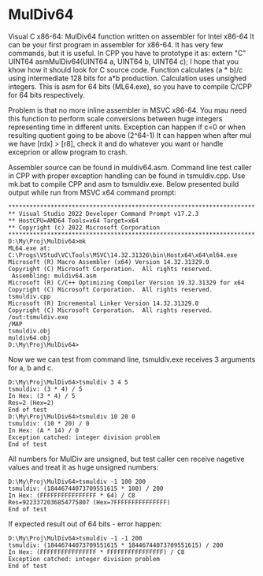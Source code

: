 # MulDiv64
Visual C x86-64: MulDiv64 function written on assembler for Intel x86-64
It can be your first program in assembler for x86-64. It has very few commands, but it is useful.
In CPP you have to prototype it as:
extern "C" UINT64 asmMulDiv64(UINT64 a, UINT64 b, UINT64 c);
I hope that you khow how it should look for C source code.
Function calculates (a * b)/c using intermediate 128 bits  for a*b production. 
Calculation uses unsighed integers.
This is asm for 64 bits (ML64.exe), so you have to compile C/CPP for 64 bits respectively.

Problem is that no more inline assembler in MSVC x86-64.
You mau need this function to perform scale conversions between huge integers representing time in different units.
Exception can happen if c=0 or when resulting quotient going to be above (2^64-1)
It can happen when after mul we have [rdx] > [r8], check it and do whatever you want
or handle exceprion or allow program to crash.

Assembler source can be found in muldiv64.asm. Command line test caller in CPP with proper exception handling can be found in tsmuldiv.cpp.
Use mk.bat to compile CPP and asm to tsmuldiv.exe.
Below presented build output while run from MSVC x64 command prompt:
```
**********************************************************************
** Visual Studio 2022 Developer Command Prompt v17.2.3
** HostCPU=AMD64 Tools=x64 Target=x64
** Copyright (c) 2022 Microsoft Corporation
**********************************************************************
D:\My\Proj\MulDiv64>mk
ML64.exe at: C:\Progs\VStud\VC\Tools\MSVC\14.32.31326\bin\Hostx64\x64\ml64.exe
Microsoft (R) Macro Assembler (x64) Version 14.32.31329.0
Copyright (C) Microsoft Corporation.  All rights reserved.
 Assembling: muldiv64.asm
Microsoft (R) C/C++ Optimizing Compiler Version 19.32.31329 for x64
Copyright (C) Microsoft Corporation.  All rights reserved.
tsmuldiv.cpp
Microsoft (R) Incremental Linker Version 14.32.31329.0
Copyright (C) Microsoft Corporation.  All rights reserved.
/out:tsmuldiv.exe
/MAP
tsmuldiv.obj
muldiv64.obj
D:\My\Proj\MulDiv64>
```
Now we we can test from command line, tsmuldiv.exe receives 3 arguments for a, b and c. 
```
D:\My\Proj\MulDiv64>tsmuldiv 3 4 5
tsmuldiv: (3 * 4) / 5
In Hex: (3 * 4) / 5
Res=2 (Hex=2)
End of test
D:\My\Proj\MulDiv64>tsmuldiv 10 20 0
tsmuldiv: (10 * 20) / 0
In Hex: (A * 14) / 0
Exception catched: integer division problem
End of test

```

All numbers for MulDiv are unsigned, but test caller cen receive nagetive values and treat it as huge unsigned numbers:
```
D:\My\Proj\MulDiv64>tsmuldiv -1 100 200
tsmuldiv: (18446744073709551615 * 100) / 200
In Hex: (FFFFFFFFFFFFFFFF * 64) / C8
Res=9223372036854775807 (Hex=7FFFFFFFFFFFFFFF)
End of test
```
If expected result out of 64 bits - error happen:
```
D:\My\Proj\MulDiv64>tsmuldiv -1 -1 200
tsmuldiv: (18446744073709551615 * 18446744073709551615) / 200
In Hex: (FFFFFFFFFFFFFFFF * FFFFFFFFFFFFFFFF) / C8
Exception catched: integer division problem
End of test
```
